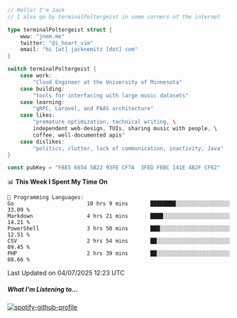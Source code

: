 ```go
// Hello! I'm Jack
// I also go by terminalPoltergeist in some corners of the internet

type terminalPoltergeist struct {
    www: "jnem.me"
    twitter: "@i_heart_vim"
    email: "hi [at] jacknemitz [dot] com"
}

switch terminalPoltergeist {
    case work:
        "Cloud Engineer at the University of Minnesota"
    case building:
        "tools for interfacing with large music datasets"
    case learning:
        "gRPC, Laravel, and PAAS architecture"
    case likes:
        "premature optimization, technical writing, \
        independent web-design, TUIs, sharing music with people, \
        coffee, well-documented apis"
    case dislikes:
        "politics, clutter, lack of communication, inactivity, Java"
}

const pubKey = "FBE5 6654 5B22 93FE CF7A  3FED FEBC 141E 4B2F CF62"
```

<!--START_SECTION:waka-->
📊 **This Week I Spent My Time On** 

```text
💬 Programming Languages: 
Go                       10 hrs 9 mins       ████████░░░░░░░░░░░░░░░░░   33.09 % 
Markdown                 4 hrs 21 mins       ████░░░░░░░░░░░░░░░░░░░░░   14.21 % 
PowerShell               3 hrs 50 mins       ███░░░░░░░░░░░░░░░░░░░░░░   12.51 % 
CSV                      2 hrs 54 mins       ██░░░░░░░░░░░░░░░░░░░░░░░   09.45 % 
PHP                      2 hrs 39 mins       ██░░░░░░░░░░░░░░░░░░░░░░░   08.66 % 
```


 Last Updated on 04/07/2025 12:23 UTC
<!--END_SECTION:waka-->

##### What I'm Listening to...

[![spotify-github-profile](https://jnem.me/listening-item?maxAge=2592000)](https://jnem.me/listening)
